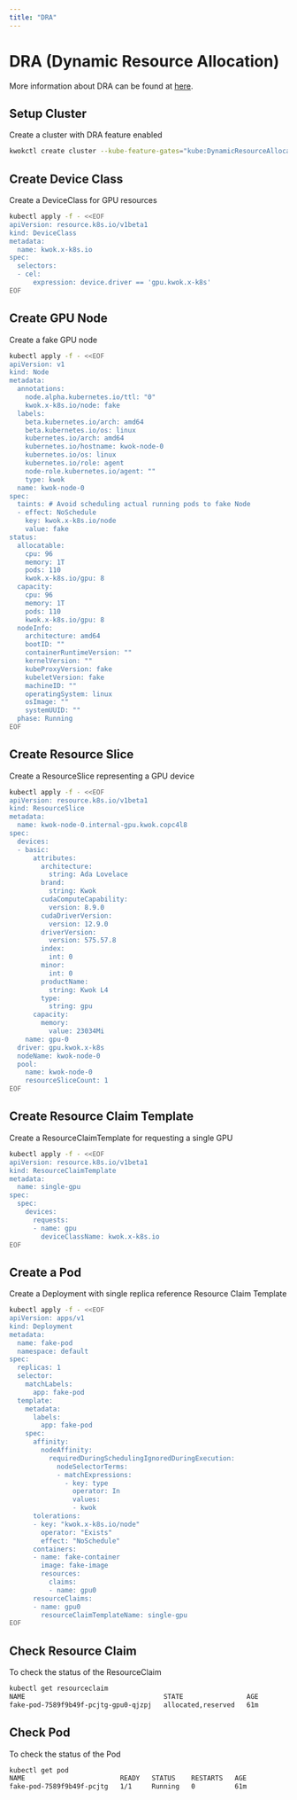 ```yaml
---
title: "DRA"
---
```


# DRA (Dynamic Resource Allocation)

More information about DRA can be found at [here](https://kubernetes.io/docs/concepts/scheduling-eviction/dynamic-resource-allocation/).

## Setup Cluster

Create a cluster with DRA feature enabled
```bash
kwokctl create cluster --kube-feature-gates="kube:DynamicResourceAllocation=true" --kube-runtime-config="resource.k8s.io/v1beta1=true"
```

## Create Device Class

Create a DeviceClass for GPU resources
```bash
kubectl apply -f - <<EOF
apiVersion: resource.k8s.io/v1beta1
kind: DeviceClass
metadata:
  name: kwok.x-k8s.io
spec:
  selectors:
  - cel:
      expression: device.driver == 'gpu.kwok.x-k8s'
EOF
```


## Create GPU Node

Create a fake GPU node
```bash
kubectl apply -f - <<EOF
apiVersion: v1
kind: Node
metadata:
  annotations:
    node.alpha.kubernetes.io/ttl: "0"
    kwok.x-k8s.io/node: fake
  labels:
    beta.kubernetes.io/arch: amd64
    beta.kubernetes.io/os: linux
    kubernetes.io/arch: amd64
    kubernetes.io/hostname: kwok-node-0
    kubernetes.io/os: linux
    kubernetes.io/role: agent
    node-role.kubernetes.io/agent: ""
    type: kwok
  name: kwok-node-0
spec:
  taints: # Avoid scheduling actual running pods to fake Node
  - effect: NoSchedule
    key: kwok.x-k8s.io/node
    value: fake
status:
  allocatable:
    cpu: 96
    memory: 1T
    pods: 110
    kwok.x-k8s.io/gpu: 8
  capacity:
    cpu: 96
    memory: 1T
    pods: 110
    kwok.x-k8s.io/gpu: 8
  nodeInfo:
    architecture: amd64
    bootID: ""
    containerRuntimeVersion: ""
    kernelVersion: ""
    kubeProxyVersion: fake
    kubeletVersion: fake
    machineID: ""
    operatingSystem: linux
    osImage: ""
    systemUUID: ""
  phase: Running
EOF
```
## Create Resource Slice

Create a ResourceSlice representing a GPU device
```bash
kubectl apply -f - <<EOF
apiVersion: resource.k8s.io/v1beta1
kind: ResourceSlice
metadata:
  name: kwok-node-0.internal-gpu.kwok.copc4l8
spec:
  devices:
  - basic:
      attributes:
        architecture:
          string: Ada Lovelace
        brand:
          string: Kwok
        cudaComputeCapability:
          version: 8.9.0
        cudaDriverVersion:
          version: 12.9.0
        driverVersion:
          version: 575.57.8
        index:
          int: 0
        minor:
          int: 0
        productName:
          string: Kwok L4
        type:
          string: gpu
      capacity:
        memory:
          value: 23034Mi
    name: gpu-0
  driver: gpu.kwok.x-k8s
  nodeName: kwok-node-0
  pool:
    name: kwok-node-0
    resourceSliceCount: 1
EOF
```

## Create Resource Claim Template

Create a ResourceClaimTemplate for requesting a single GPU
```bash
kubectl apply -f - <<EOF
apiVersion: resource.k8s.io/v1beta1
kind: ResourceClaimTemplate
metadata:
  name: single-gpu
spec:
  spec:
    devices:
      requests:
      - name: gpu
        deviceClassName: kwok.x-k8s.io
EOF
```

## Create a Pod

Create a Deployment with single replica reference Resource Claim Template
```bash
kubectl apply -f - <<EOF
apiVersion: apps/v1
kind: Deployment
metadata:
  name: fake-pod
  namespace: default
spec:
  replicas: 1
  selector:
    matchLabels:
      app: fake-pod
  template:
    metadata:
      labels:
        app: fake-pod
    spec:
      affinity:
        nodeAffinity:
          requiredDuringSchedulingIgnoredDuringExecution:
            nodeSelectorTerms:
            - matchExpressions:
              - key: type
                operator: In
                values:
                - kwok
      tolerations:
      - key: "kwok.x-k8s.io/node"
        operator: "Exists"
        effect: "NoSchedule"
      containers:
      - name: fake-container
        image: fake-image
        resources:
          claims:
          - name: gpu0
      resourceClaims:
      - name: gpu0
        resourceClaimTemplateName: single-gpu
EOF
```

## Check Resource Claim

To check the status of the ResourceClaim
```bash
kubectl get resourceclaim
NAME                                   STATE                AGE
fake-pod-7589f9b49f-pcjtg-gpu0-qjzpj   allocated,reserved   61m
```


## Check Pod

To check the status of the Pod
```bash
kubectl get pod
NAME                        READY   STATUS    RESTARTS   AGE
fake-pod-7589f9b49f-pcjtg   1/1     Running   0          61m
```
